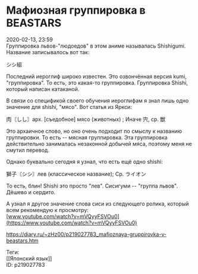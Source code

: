 Мафиозная группировка в BEASTARS
=================================

   
 2020-02-13, 23:59   
  Группировка львов-"людоедов" в этом аниме называлась Shishigumi. Название записывалось вот так:   
   
 シシ組   
   
 Последний иероглиф широко известен. Это озвончённая версия kumi, "группировка". То есть, это какая-то группировка. Группировка Shishi, который написан катаканой.   
   
 В связи со спецификой своего обучения иероглифам я знал лишь одно значение для shishi, "мясо". Вот статья из Яркси:   
   
 肉〘しし〙арх. [съедобное] мясо (животных) ; Иначе 宍, ср. 獣   
   
 Это архаичное слово, но оно очень подходит по смыслу к названию группировки. То есть -- мясная группировка. Эта группировка действительно занималась незаконной добычей мяса, поэтому меня не смутил перевод.   
   
 Однако буквально сегодня я узнал, что есть ещё одно shishi:   
   
 獅子〘シシ〙лев (классическое название); Ср. ライオン   
   
 То есть, блин! Shishi это просто "лев". Сисигуми -- "группа львов". Дёшево и сердито.   
   
 А узнал я другое значение слова сиси из следующего ролика, который всем рекомендую к просмотру:   
  [www.youtube.com/watch?v=mVQyyFSVOu0](https://www.youtube.com/watch?v=mVQyyFSVOu0)    
    
 <https://diary.ru/~zHz00/p219027783_mafioznaya-gruppirovka-v-beastars.htm>   
   
 Теги:   
 [[Японский язык]]   
 ID: p219027783